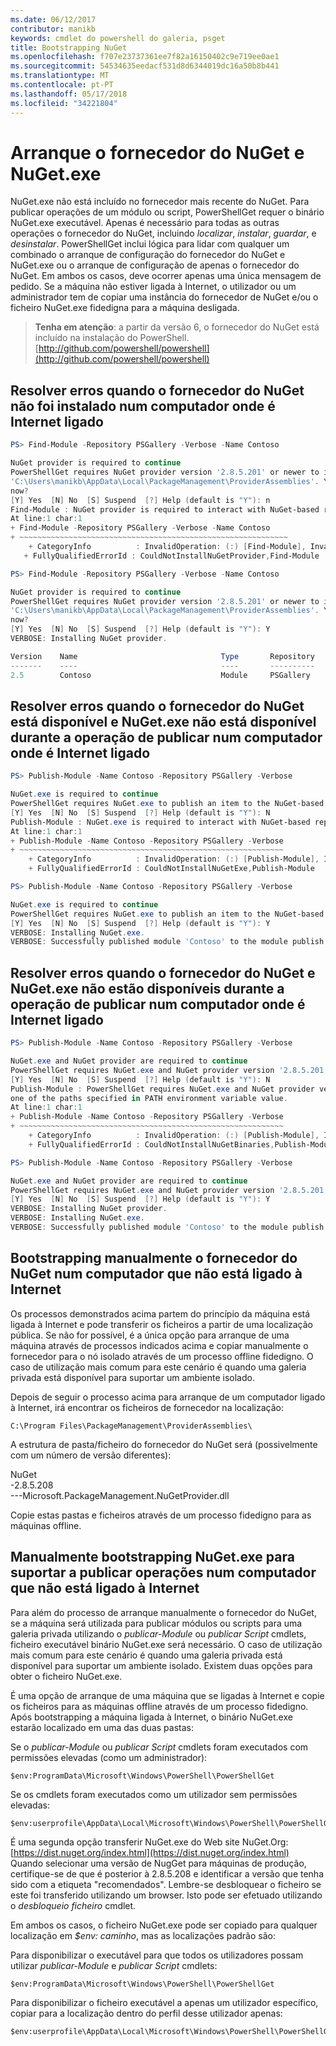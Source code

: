 ```yaml
---
ms.date: 06/12/2017
contributor: manikb
keywords: cmdlet do powershell do galeria, psget
title: Bootstrapping NuGet
ms.openlocfilehash: f707e23737361ee7f82a16150402c9e719ee0ae1
ms.sourcegitcommit: 54534635eedacf531d8d6344019dc16a50b8b441
ms.translationtype: MT
ms.contentlocale: pt-PT
ms.lasthandoff: 05/17/2018
ms.locfileid: "34221804"
---
```

# <a name="bootstrap-the-nuget-provider-and-nugetexe"></a>Arranque o fornecedor do NuGet e NuGet.exe

NuGet.exe não está incluído no fornecedor mais recente do NuGet.
Para publicar operações de um módulo ou script, PowerShellGet requer o binário NuGet.exe executável.
Apenas é necessário para todas as outras operações o fornecedor do NuGet, incluindo *localizar*, *instalar*, *guardar*, e *desinstalar*.
PowerShellGet inclui lógica para lidar com qualquer um combinado o arranque de configuração do fornecedor do NuGet e NuGet.exe ou o arranque de configuração de apenas o fornecedor do NuGet.
Em ambos os casos, deve ocorrer apenas uma única mensagem de pedido.
Se a máquina não estiver ligada à Internet, o utilizador ou um administrador tem de copiar uma instância do fornecedor de NuGet e/ou o ficheiro NuGet.exe fidedigna para a máquina desligada.

>**Tenha em atenção**: a partir da versão 6, o fornecedor do NuGet está incluído na instalação do PowerShell. [http://github.com/powershell/powershell](http://github.com/powershell/powershell)

## <a name="resolving-error-when-the-nuget-provider-has-not-been-installed-on-a-machine-that-is-internet-connected"></a>Resolver erros quando o fornecedor do NuGet não foi instalado num computador onde é Internet ligado

```powershell
PS> Find-Module -Repository PSGallery -Verbose -Name Contoso

NuGet provider is required to continue
PowerShellGet requires NuGet provider version '2.8.5.201' or newer to interact with NuGet-based repositories. The NuGet provider must be available in 'C:\Program Files\PackageManagement\ProviderAssemblies' or
'C:\Users\manikb\AppData\Local\PackageManagement\ProviderAssemblies'. You can also install the NuGet provider by running 'Install-PackageProvider -Name NuGet -MinimumVersion 2.8.5.201 -Force'. Do you want PowerShellGet to install and import the NuGet provider
now?
[Y] Yes  [N] No  [S] Suspend  [?] Help (default is "Y"): n
Find-Module : NuGet provider is required to interact with NuGet-based repositories. Please ensure that '2.8.5.201' or newer version of NuGet provider is installed.
At line:1 char:1
+ Find-Module -Repository PSGallery -Verbose -Name Contoso
+ ~~~~~~~~~~~~~~~~~~~~~~~~~~~~~~~~~~~~~~~~~~~~~~~~~~~~~~~~~~~~
    + CategoryInfo          : InvalidOperation: (:) [Find-Module], InvalidOperationException
   + FullyQualifiedErrorId : CouldNotInstallNuGetProvider,Find-Module

PS> Find-Module -Repository PSGallery -Verbose -Name Contoso

NuGet provider is required to continue
PowerShellGet requires NuGet provider version '2.8.5.201' or newer to interact with NuGet-based repositories. The NuGet provider must be available in 'C:\Program Files\PackageManagement\ProviderAssemblies' or
'C:\Users\manikb\AppData\Local\PackageManagement\ProviderAssemblies'. You can also install the NuGet provider by running 'Install-PackageProvider -Name NuGet -MinimumVersion 2.8.5.201 -Force'. Do you want PowerShellGet to install and import the NuGet provider
now?
[Y] Yes  [N] No  [S] Suspend  [?] Help (default is "Y"): Y
VERBOSE: Installing NuGet provider.

Version    Name                                Type       Repository           Description
-------    ----                                ----       ----------           -----------
2.5        Contoso                             Module     PSGallery        Contoso module
```

## <a name="resolving-error-when-the-nuget-provider-is-available-and-nugetexe-is-not-available-during-the-publish-operation-on-a-machine-that-is-internet-connected"></a>Resolver erros quando o fornecedor do NuGet está disponível e NuGet.exe não está disponível durante a operação de publicar num computador onde é Internet ligado

```powershell
PS> Publish-Module -Name Contoso -Repository PSGallery -Verbose

NuGet.exe is required to continue
PowerShellGet requires NuGet.exe to publish an item to the NuGet-based repositories. NuGet.exe must be available under one of the paths specified in PATH environment variable value. Do you want PowerShellGet to install NuGet.exe now?
[Y] Yes  [N] No  [S] Suspend  [?] Help (default is "Y"): N
Publish-Module : NuGet.exe is required to interact with NuGet-based repositories. Please ensure that NuGet.exe is available under one of the paths specified in PATH environment variable value.
At line:1 char:1
+ Publish-Module -Name Contoso -Repository PSGallery -Verbose
+ ~~~~~~~~~~~~~~~~~~~~~~~~~~~~~~~~~~~~~~~~~~~~~~~~~~~~~~~~~~~
    + CategoryInfo          : InvalidOperation: (:) [Publish-Module], InvalidOperationException
    + FullyQualifiedErrorId : CouldNotInstallNuGetExe,Publish-Module

PS> Publish-Module -Name Contoso -Repository PSGallery -Verbose

NuGet.exe is required to continue
PowerShellGet requires NuGet.exe to publish an item to the NuGet-based repositories. NuGet.exe must be available under one of the paths specified in PATH environment variable value. Do you want PowerShellGet to install NuGet.exe now?
[Y] Yes  [N] No  [S] Suspend  [?] Help (default is "Y"): Y
VERBOSE: Installing NuGet.exe.
VERBOSE: Successfully published module 'Contoso' to the module publish location 'https://www.powershellgallery.com/api/v2/'. Please allow few minutes for 'Contoso' to show up in the search results.
```

## <a name="resolving-error-when-both-nuget-provider-and-nugetexe-are-not-available-during-the-publish-operation-on-a-machine-that-is-internet-connected"></a>Resolver erros quando o fornecedor do NuGet e NuGet.exe não estão disponíveis durante a operação de publicar num computador onde é Internet ligado

```powershell
PS> Publish-Module -Name Contoso -Repository PSGallery -Verbose

NuGet.exe and NuGet provider are required to continue
PowerShellGet requires NuGet.exe and NuGet provider version '2.8.5.201' or newer to interact with the NuGet-based repositories. Do you want PowerShellGet to install both NuGet.exe and NuGet provider now?
[Y] Yes  [N] No  [S] Suspend  [?] Help (default is "Y"): N
Publish-Module : PowerShellGet requires NuGet.exe and NuGet provider version '2.8.5.201' or newer to interact with the NuGet-based repositories. Please ensure that '2.8.5.201' or newer version of NuGet provider is installed and NuGet.exe is available under
one of the paths specified in PATH environment variable value.
At line:1 char:1
+ Publish-Module -Name Contoso -Repository PSGallery -Verbose
+ ~~~~~~~~~~~~~~~~~~~~~~~~~~~~~~~~~~~~~~~~~~~~~~~~~~~~~~~~~~~
    + CategoryInfo          : InvalidOperation: (:) [Publish-Module], InvalidOperationException
    + FullyQualifiedErrorId : CouldNotInstallNuGetBinaries,Publish-Module

PS> Publish-Module -Name Contoso -Repository PSGallery -Verbose

NuGet.exe and NuGet provider are required to continue
PowerShellGet requires NuGet.exe and NuGet provider version '2.8.5.201' or newer to interact with the NuGet-based repositories. Do you want PowerShellGet to install both NuGet.exe and NuGet provider now?
[Y] Yes  [N] No  [S] Suspend  [?] Help (default is "Y"): Y
VERBOSE: Installing NuGet provider.
VERBOSE: Installing NuGet.exe.
VERBOSE: Successfully published module 'Contoso' to the module publish location 'https://www.powershellgallery.com/api/v2/'. Please allow few minutes for 'Contoso' to show up in the search results.
```

## <a name="manually-bootstrapping-the-nuget-provider-on-a-machine-that-is-not-connected-to-the-internet"></a>Bootstrapping manualmente o fornecedor do NuGet num computador que não está ligado à Internet

Os processos demonstrados acima partem do princípio da máquina está ligada à Internet e pode transferir os ficheiros a partir de uma localização pública.
Se não for possível, é a única opção para arranque de uma máquina através de processos indicados acima e copiar manualmente o fornecedor para o nó isolado através de um processo offline fidedigno.
O caso de utilização mais comum para este cenário é quando uma galeria privada está disponível para suportar um ambiente isolado.

Depois de seguir o processo acima para arranque de um computador ligado à Internet, irá encontrar os ficheiros de fornecedor na localização:

```
C:\Program Files\PackageManagement\ProviderAssemblies\
```

A estrutura de pasta/ficheiro do fornecedor do NuGet será (possivelmente com um número de versão diferentes):

NuGet<br>
-2.8.5.208<br>
---Microsoft.PackageManagement.NuGetProvider.dll

Copie estas pastas e ficheiros através de um processo fidedigno para as máquinas offline.

## <a name="manually-bootstrapping-nugetexe-to-support-publish-operations-on-a-machine-that-is-not-connected-to-the-internet"></a>Manualmente bootstrapping NuGet.exe para suportar a publicar operações num computador que não está ligado à Internet

Para além do processo de arranque manualmente o fornecedor do NuGet, se a máquina será utilizada para publicar módulos ou scripts para uma galeria privada utilizando o *publicar-Module* ou *publicar Script* cmdlets, ficheiro executável binário NuGet.exe será necessário.
O caso de utilização mais comum para este cenário é quando uma galeria privada está disponível para suportar um ambiente isolado.
Existem duas opções para obter o ficheiro NuGet.exe.

É uma opção de arranque de uma máquina que se ligadas à Internet e copie os ficheiros para as máquinas offline através de um processo fidedigno.
Após bootstrapping a máquina ligada à Internet, o binário NuGet.exe estarão localizado em uma das duas pastas:

Se o *publicar-Module* ou *publicar Script* cmdlets foram executados com permissões elevadas (como um administrador):

```
$env:ProgramData\Microsoft\Windows\PowerShell\PowerShellGet
```

Se os cmdlets foram executados como um utilizador sem permissões elevadas:

```
$env:userprofile\AppData\Local\Microsoft\Windows\PowerShell\PowerShellGet\
```

É uma segunda opção transferir NuGet.exe do Web site NuGet.Org: [https://dist.nuget.org/index.html](https://dist.nuget.org/index.html)<br>
Quando selecionar uma versão de NugGet para máquinas de produção, certifique-se de que é posterior à 2.8.5.208 e identificar a versão que tenha sido com a etiqueta "recomendados".
Lembre-se desbloquear o ficheiro se este foi transferido utilizando um browser.
Isto pode ser efetuado utilizando o *desbloqueio ficheiro* cmdlet.

Em ambos os casos, o ficheiro NuGet.exe pode ser copiado para qualquer localização em *$env: caminho*, mas as localizações padrão são:

Para disponibilizar o executável para que todos os utilizadores possam utilizar *publicar-Module* e *publicar Script* cmdlets:

```
$env:ProgramData\Microsoft\Windows\PowerShell\PowerShellGet
```

Para disponibilizar o ficheiro executável a apenas um utilizador específico, copiar para a localização dentro do perfil desse utilizador apenas:

```
$env:userprofile\AppData\Local\Microsoft\Windows\PowerShell\PowerShellGet\
```